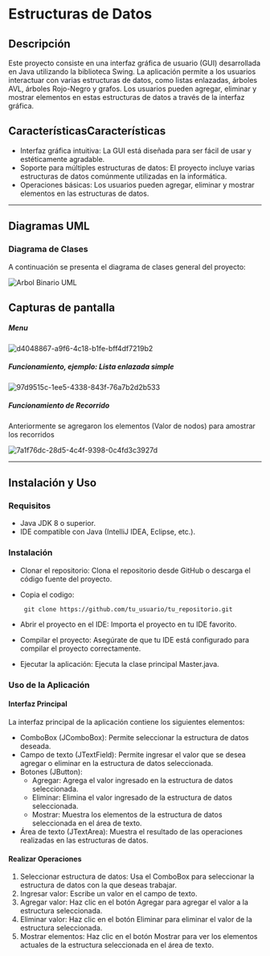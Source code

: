 # Estructuras de Datos
## Descripción

Este proyecto consiste en una interfaz gráfica de usuario (GUI) desarrollada en Java utilizando la biblioteca Swing. La aplicación permite a los usuarios interactuar con varias estructuras de datos, como listas enlazadas, árboles AVL, árboles Rojo-Negro y grafos. Los usuarios pueden agregar, eliminar y mostrar elementos en estas estructuras de datos a través de la interfaz gráfica.

## CaracterísticasCaracterísticas
- Interfaz gráfica intuitiva: La GUI está diseñada para ser fácil de usar y estéticamente agradable.
- Soporte para múltiples estructuras de datos: El proyecto incluye varias estructuras de datos comúnmente utilizadas en la informática.
- Operaciones básicas: Los usuarios pueden agregar, eliminar y mostrar elementos en las estructuras de datos.

---
## Diagramas UML

### Diagrama de Clases

A continuación se presenta el diagrama de clases general del proyecto:

![Arbol Binario UML](https://github.com/DavidCh02/ArbolBinario/assets/166523123/122dc1f9-9e7d-4f4e-8bd3-7c08b6d32d5b)



## Capturas de pantalla 
##### Menu

![d4048867-a9f6-4c18-b1fe-bff4df7219b2](https://github.com/DavidCh02/ArbolBinario/assets/166523123/c5186dc9-8289-4bf8-90cf-6f47e8c3b755)


##### Funcionamiento, ejemplo: Lista enlazada simple

![97d9515c-1ee5-4338-843f-76a7b2d2b533](https://github.com/DavidCh02/ArbolBinario/assets/166523123/b6b833b6-6833-4f48-939b-8cc5661e3404)


##### Funcionamiento de Recorrido
Anteriormente se agregaron los elementos (Valor de nodos) para amostrar los recorridos

![7a1f76dc-28d5-4c4f-9398-0c4fd3c3927d](https://github.com/DavidCh02/ArbolBinario/assets/166523123/d55db7fc-793a-4e43-a094-5de00250943f)


--------
## Instalación y Uso 
### Requisitos
- Java JDK 8 o superior.
- IDE compatible con Java (IntelliJ IDEA, Eclipse, etc.).

### Instalación
- Clonar el repositorio: Clona el repositorio desde GitHub o descarga el código fuente del proyecto.

- Copia el codigo:

       git clone https://github.com/tu_usuario/tu_repositorio.git

- Abrir el proyecto en el IDE: Importa el proyecto en tu IDE favorito.

- Compilar el proyecto: Asegúrate de que tu IDE está configurado para compilar el proyecto correctamente.

- Ejecutar la aplicación: Ejecuta la clase principal Master.java.

### Uso de la Aplicación
#### Interfaz Principal
La interfaz principal de la aplicación contiene los siguientes elementos:

- ComboBox (JComboBox): Permite seleccionar la estructura de datos deseada.
- Campo de texto (JTextField): Permite ingresar el valor que se desea agregar o eliminar en la estructura de datos seleccionada.
- Botones (JButton):
	- Agregar: Agrega el valor ingresado en la estructura de datos seleccionada.
	- Eliminar: Elimina el valor ingresado de la estructura de datos seleccionada.
	- Mostrar: Muestra los elementos de la estructura de datos seleccionada en el área de texto.
- Área de texto (JTextArea): Muestra el resultado de las operaciones realizadas en las estructuras de datos.

#### Realizar Operaciones
1. Seleccionar estructura de datos: Usa el ComboBox para seleccionar la estructura de datos con la que deseas trabajar.
2. Ingresar valor: Escribe un valor en el campo de texto.
3. Agregar valor: Haz clic en el botón Agregar para agregar el valor a la estructura seleccionada.
4. Eliminar valor: Haz clic en el botón Eliminar para eliminar el valor de la estructura seleccionada.
5. Mostrar elementos: Haz clic en el botón Mostrar para ver los elementos actuales de la estructura seleccionada en el área de texto.

